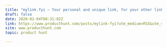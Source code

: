 ```yaml
---
title: "mylink.fyi — Your personal and unique link, for your other links"
draft: false
date: 2020-02-04T08:31:02Z
link: https://www.producthunt.com/posts/mylink-fyi?utm_medium=RSS&utm_source=hune
site: www.producthunt.com
topic: product hunt  

---
```

